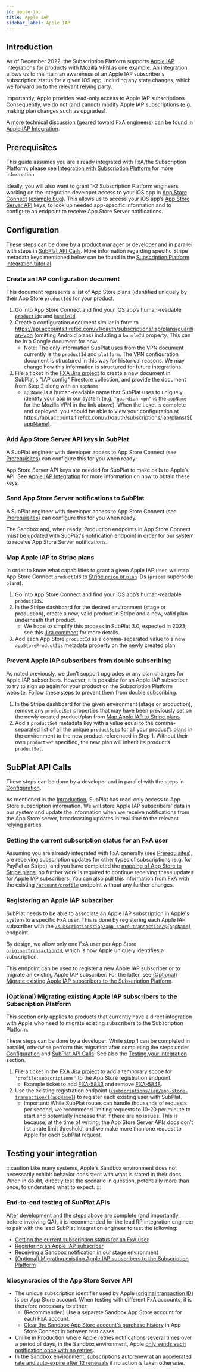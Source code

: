 ```yaml
---
id: apple-iap
title: Apple IAP
sidebar_label: Apple IAP
---
```


## Introduction
As of December 2022, the Subscription Platform supports [Apple IAP](https://developer.apple.com/app-store/subscriptions/) integrations for products with Mozilla VPN as one example. An integration allows us to maintain an awareness of an Apple IAP subscriber's subscription status for a given iOS app, including any state changes, which we forward on to the relevant relying party.

Importantly, Apple provides read-only access to Apple IAP subscriptions. Consequently, we do not (and cannot) modify Apple IAP subscriptions (e.g. making plan changes such as upgrades).

A more technical discussion (geared toward FxA engineers) can be found in [Apple IAP Integration](/ecosystem-platform/tutorials/subscription-platform#apple-iap-integration).

## Prerequisites
This guide assumes you are already integrated with FxA/the Subscription Platform; please see [Integration with Subscription Platform](/ecosystem-platform/relying-parties/tutorials/integration-with-subscription-platform) for more information.

Ideally, you will also want to grant 1-2 Subscription Platform engineers working on the integration developer access to your iOS app in [App Store Connect](https://appstoreconnect.apple.com/) ([example bug](https://bugzilla.mozilla.org/show_bug.cgi?id=1760053)). This allows us to access your iOS app’s [App Store Server API](https://developer.apple.com/documentation/appstoreserverapi) keys, to look up needed app-specific information and to configure an endpoint to receive App Store Server notifications.

## Configuration
These steps can be done by a product manager or developer and in parallel with steps in [SubPlat API Calls](#subplat-api-calls). More information regarding specific Stripe metadata keys mentioned below can be found in the [Subscription Platform integration tutorial](/ecosystem-platform/tutorials/subscription-platform#stripe-productplans).

### Create an IAP configuration document
This document represents a list of App Store plans (identified uniquely by their App Store [`productId`s](https://developer.apple.com/documentation/appstoreserverapi/productid/) for your product.

1. Go into App Store Connect and find your iOS app’s human-readable [`productId`](https://developer.apple.com/documentation/appstoreserverapi/productid/)s and [`bundleId`](https://developer.apple.com/documentation/appstoreserverapi/bundleid/).
2. Create a configuration document similar in form to https://api.accounts.firefox.com/v1/oauth/subscriptions/iap/plans/guardian-vpn (omitting Android plans) including a `bundleId` property. This can be in a Google document for now.
    * Note: The only information SubPlat uses from the VPN document currently is the `productId` and `platform`. The VPN configuration document is structured in this way for historical reasons. We may change how this information is structured for future integrations.
3. File a ticket in the [FXA Jira project](https://mozilla-hub.atlassian.net/browse/FXA) to create a new document in SubPlat's "IAP config" Firestore collection, and provide the document from Step 2 along with an `appName`.
    * `appName` is a human-readable name that SubPlat uses to uniquely identify your app in our system (e.g. `"guardian-vpn"` is the `appName` for the Mozilla VPN in the link above).
    When the ticket is complete and deployed, you should be able to view your configuration at https://api.accounts.firefox.com/v1/oauth/subscriptions/iap/plans/${appName}.

### Add App Store Server API keys in SubPlat

A SubPlat engineer with developer access to App Store Connect (see [Prerequisites](#prerequisites)) can configure this for you when ready.

App Store Server API keys are needed for SubPlat to make calls to Apple’s API. See [Apple IAP Integration](/ecosystem-platform/tutorials/subscription-platform#apple-iap-integration) for more information on how to obtain these keys.

### Send App Store Server notifications to SubPlat

A SubPlat engineer with developer access to App Store Connect (see [Prerequisites](#prerequisites)) can configure this for you when ready.

The Sandbox and, when ready, Production endpoints in App Store Connect must be updated with SubPlat's notification endpoint in order for our system to receive App Store Server notifications.

### Map Apple IAP to Stripe plans
In order to know what capabilities to grant a given Apple IAP user, we map App Store Connect `productId`s to [Stripe `price` or `plan`](https://support.stripe.com/questions/how-to-create-products-and-prices) IDs (`price`s supersede `plan`s).

1. Go into App Store Connect and find your iOS app’s human-readable `productId`s.
2. In the Stripe dashboard for the desired environment (stage or production), create a new, valid product in Stripe and a new, valid plan underneath that product.
    * We hope to simplify this process in SubPlat 3.0, expected in 2023; see this [Jira comment](https://mozilla-hub.atlassian.net/browse/PSP-64?focusedCommentId=627245) for more details.
3. Add each App Store `productId` as a comma-separated value to a new `appStoreProductIds` metadata property on the newly created plan.

### Prevent Apple IAP subscribers from double subscribing
As noted previously, we don’t support upgrades or any plan changes for Apple IAP subscribers. However, it is possible for an Apple IAP subscriber to try to sign up again for your product on the Subscription Platform website. Follow these steps to prevent them from double subscribing.

1. In the Stripe dashboard for the given environment (stage or production), remove any `productSet` properties that may have been previously set on the newly created product/plan from [Map Apple IAP to Stripe plans](#map-apple-iap-to-stripe-plans).
2. Add a `productSet` metadata key with a value equal to the comma-separated list of all the unique `productSet`s for all your product’s plans in the environment to the new product referenced in Step 1. Without their own `productSet` specified, the new plan will inherit its product’s `productSet`.

## SubPlat API Calls

These steps can be done by a developer and in parallel with the steps in [Configuration](#configuration).

As mentioned in the [Introduction](#introduction), SubPlat has read-only access to App Store subscription information. We will store Apple IAP subscribers' data in our system and update the information when we receive notifications from the App Store server, broadcasting updates in real time to the relevant relying parties.

### Getting the current subscription status for an FxA user
Assuming you are already integrated with FxA generally (see [Prerequisites](#prerequisites)), are receiving subscription updates for other types of subscriptions (e.g. for PayPal or Stripe), and you have completed the [mapping of App Store to Stripe plans](#map-apple-iap-to-stripe-plans), no further work is required to continue receiving these updates for Apple IAP subscribers. You can also pull this information from FxA with the existing [`/account/profile`](/ecosystem-platform/api#tag/Account/operation/getAccountProfile) endpoint without any further changes. 

### Registering an Apple IAP subscriber
SubPlat needs to be able to associate an Apple IAP subscription in Apple's system to a specific FxA user. This is done by registering each Apple IAP subscriber with the [`/subscriptions/iap/app-store-transaction/${appName}`](/ecosystem-platform/api#tag/Subscriptions/operation/postOauthSubscriptionsIapAppstoretransactionAppname) endpoint.

By design, we allow only one FxA user per App Store [`originalTransactionId`](https://developer.apple.com/documentation/appstoreserverapi/originaltransactionid/), which is how Apple uniquely identifies a subscription.

This endpoint can be used to register a new Apple IAP subscriber or to migrate an existing Apple IAP subscriber. For the latter, see [(Optional) Migrate existing Apple IAP subscribers to the Subscription Platform](#optional-migrating-existing-apple-iap-subscribers-to-the-subscription-platform).

### (Optional) Migrating existing Apple IAP subscribers to the Subscription Platform

This section only applies to products that currently have a direct integration with Apple who need to migrate existing subscribers to the Subscription Platform.

These steps can be done by a developer. While step 1 can be completed in parallel, otherwise perform this migration after completing the steps under [Configuration](#configuration) and [SubPlat API Calls](#subplat-api-calls). See also the [Testing your integration](#testing-your-integration) section.

1. File a ticket in the [FXA Jira project](https://mozilla-hub.atlassian.net/browse/FXA) to add a temporary scope for `'profile:subscriptions'` to the App Store registration endpoint.
    * Example ticket to add [FXA-5833](https://mozilla-hub.atlassian.net/browse/FXA-5833) and remove [FXA-5848](https://mozilla-hub.atlassian.net/browse/FXA-5848).
2. Use the existing registration endpoint ([`/subscriptions/iap/app-store-transaction/${appName}`](/ecosystem-platform/api#tag/Subscriptions/operation/postOauthSubscriptionsIapAppstoretransactionAppname)) to register each existing user with SubPlat.
    * Important: While SubPlat routes can handle thousands of requests per second, we recommend limiting requests to 10-20 per minute to start and potentially increase that if there are no issues. This is because, at the time of writing, the App Store Server APIs docs don’t list a rate limit threshold, and we make more than one request to Apple for each SubPlat request.

## Testing your integration

:::caution
Like many systems, Apple's Sandbox environment does not necessarily exhibit behavior consistent with what is stated in their docs. When in doubt, directly test the scenario in question, potentially more than once, to understand what to expect.
:::

### End-to-end testing of SubPlat APIs

After development and the steps above are complete (and importantly, before involving QA), it is recommended for the lead RP integration engineer to pair with the lead SubPlat integration engineer to test the following:
* [Getting the current subscription status for an FxA user](#getting-the-current-subscription-status-for-an-fxa-user)
* [Registering an Apple IAP subscriber](#registering-an-apple-iap-subscriber)
* [Receiving a Sandbox notification in our stage environment](#send-app-store-server-notifications-to-subplat)
* [(Optional) Migrating existing Apple IAP subscribers to the Subscription Platform](#optional-migrating-existing-apple-iap-subscribers-to-the-subscription-platform)

### Idiosyncrasies of the App Store Server API

* The unique subscription identifier used by Apple ([original transaction ID](https://developer.apple.com/documentation/appstoreserverapi/originaltransactionid/)) is per App Store account. When testing with different FxA accounts, it is therefore necessary to either:
    * (Recommended) Use a separate Sandbox App Store account for each FxA account.
    * [Clear the Sandbox App Store account's purchase history](https://mozilla-hub.atlassian.net/browse/PSP-509?focusedCommentId=592265) in App Store Connect in between test cases.
* Unlike in Production where Apple retries notifications several times over a period of days, in the Sandbox environment, Apple [only sends each notification once with no retries](https://developer.apple.com/documentation/appstoreservernotifications/responding_to_app_store_server_notifications).
* In the Sandbox environment, [subscriptions autorenew at an accelerated rate and auto-expire after 12 renewals](https://help.apple.com/app-store-connect/#/dev7e89e149d) if no action is taken otherwise.